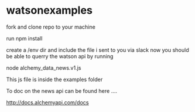 # watsonexamples
fork and clone repo to your machine

run npm install

create a /env dir and include the file i sent to you via slack
now you should be able to querry the watson api by running 

node alchemy_data_news.v1.js

This js file is inside the examples folder

To doc on the news api can be found here ....

http://docs.alchemyapi.com/docs



